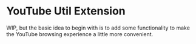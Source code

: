 # YouTube Util Extension

WIP, but the basic idea to begin with is to add some functionality to make the YouTube browsing experience a little more convenient.
